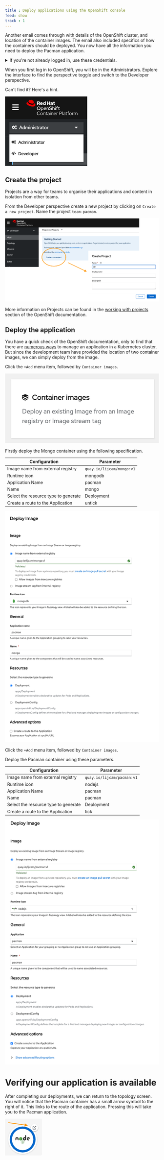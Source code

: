 ```yaml
---
title : Deploy applications using the OpenShift console
feed: show
track : 1
---
```


Another email comes through with details of the OpenShift cluster, and location of the container images.
The email also included specifics of how the containers should be deployed.
You now have all the information you need to deploy the Pacman application.

<details><summary>If you're not already logged in, use these credentials.</summary>
<pre>
  username: admin
  password: admin
</pre>
</details>


When you first log in to OpenShift, you will be in the Administrators. Explore the interface to find the perspective toggle and switch to the Developer perspective.

Can't find it? Here's a hint.

![perspective-toggle](../assets/img/perspective-toggle.png)


## Create the project

Projects are a way for teams to organise their applications and content in isolation from other teams.

From the Developer perspective create a new project by clicking on `Create a new project`.
Name the project `team-pacman`.

![New Project](../assets/img/create-new-project.png)

More information on Projects can be found in the [working with projects](https://docs.openshift.com/container-platform/4.10/applications/projects/working-with-projects.html "Red Hat OpenShift documentation") section of the OpenShift documentation.

## Deploy the application

You have a quick check of the OpenShift documentation, only to find that there are [numerous ways](https://docs.openshift.com/container-platform/4.10/applications/creating_applications/odc-creating-applications-using-developer-perspective.html "Red Hat OpenShift documentation") to manage an application in a Kubernetes cluster. But since the development team have provided the location of two container images, we can simply deploy from the image.

Click the `+Add` menu item, followed by `Container images`.

![Container image](../assets/img/container-images.png)

Firstly deploy the Mongo container using the following specification.



| Configuration                        | Parameter                 |
|--------------------------------------|---------------------------|
| Image name from external registry    | `quay.io/lijcam/mongo:v1` |
| Runtime icon                         | mongodb                   |
| Application Name                     | pacman                    |
| Name                                 | mongo                     |
| Select the resource type to generate | Deployment                |
| Create a route to the Application    | untick                    |

![Deploy Mongo](../assets/img/deploy-mongo.png)

Click the `+Add` menu item, followed by `Container images`.

Deploy the Pacman container using these parameters.

| Configuration                        | Parameter                  |
|--------------------------------------|----------------------------|
| Image name from external registry    | `quay.io/lijcam/pacman:v1` |
| Runtime icon                         | nodejs                     |
| Application Name                     | pacman                     |
| Name                                 | pacman                     |
| Select the resource type to generate | Deployment                 |
| Create a route to the Application    | tick                       |

![Deploy Pacman](../assets/img/deploy-pacman.png)

# Verifying our application is available

After completing our deployments, we can return to the topology screen. You will notice that the Pacman container has a small arrow symbol to the right of it. This links to the route of the application. Pressing this will take you to the Pacman application.

![Pacman route](../assets/img/launch-route.png)